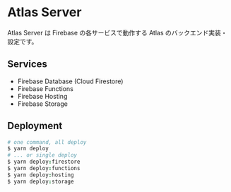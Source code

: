 # Atlas Server

Atlas Server は Firebase の各サービスで動作する Atlas のバックエンド実装・設定です。


## Services

* Firebase Database (Cloud Firestore)
* Firebase Functions
* Firebase Hosting
* Firebase Storage


## Deployment

```coffee
# one command, all deploy
$ yarn deploy
# ... or single deploy
$ yarn deploy:firestore
$ yarn deploy:functions
$ yarn deploy:hosting
$ yarn deploy:storage
```